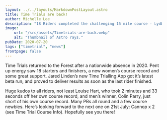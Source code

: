 ```yaml
---
layout: ../../layouts/MarkdownPostLayout.astro
title: Time Trials are back!
author: Michelle Lee
description: "18 Riders completed the challenging 15 mile course - Lydbrook Hilly."
image:
    url: "/src/assets/Timetrials-are-back.webp"
    alt: "Thumbnail of Astro rays."
pubDate: 2020-07-20
tags: ["timetrial", "news"]
frontpage: false
---
```

Time Trials returned to the Forest after a nationwide absence in 2020. Pent up energy saw 18 starters and finishers, a new women’s course record and some great support. Jared Linden’s new Time Trialling App got it’s latest beta run, and proved to deliver results as soon as the last rider finished.

Huge kudos to all riders, not least Louise Hart, who took 2 minutes and 33 seconds off her own course record, and men’s winner, Colin Parry, just short of his own course record. Many PBs all round and a few course newbies. Here’s looking forward to the next one on 21st July: Cannop x 2 (see Time Trial Course Info). Hopefully see you there!